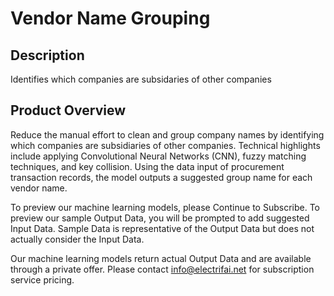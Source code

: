 # Vendor Name Grouping

## Description
Identifies which companies are subsidaries of other companies

## Product Overview
Reduce the manual effort to clean and group company names by identifying which companies are subsidiaries of other companies. 
Technical highlights include applying Convolutional Neural Networks (CNN), fuzzy matching techniques, and key collision. 
Using the data input of procurement transaction records, the model outputs a suggested group name for each vendor name.

To preview our machine learning models, please Continue to Subscribe. To preview our sample Output Data, you will be 
prompted to add suggested Input Data. Sample Data is representative of the Output Data but does not actually consider the Input Data.

Our machine learning models return actual Output Data and are available through a private offer. Please contact info@electrifai.net 
for subscription service pricing.
 

